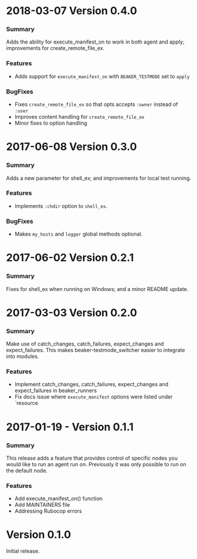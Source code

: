 # 2018-03-07 Version 0.4.0
### Summary
Adds the ability for execute_manifest_on to work in both agent and apply; improvements for create_remote_file_ex.

### Features
- Adds support for `execute_manifest_on` with `BEAKER_TESTMODE` set to `apply`

### BugFixes
- Fixes `create_remote_file_ex` so that opts accepts `:owner` instead of `:user`
- Improves content handling for `create_remote_file_ex`
- Minor fixes to option handling

# 2017-06-08 Version 0.3.0
### Summary
Adds a new parameter for shell_ex; and improvements for local test running.

### Features
- Implements `:chdir` option to `shell_ex`.

### BugFixes
- Makes `my_hosts` and `logger` global methods optional.

# 2017-06-02 Version 0.2.1
### Summary
Fixes for shell_ex when running on Windows; and a minor README update.

# 2017-03-03 Version 0.2.0
### Summary
Make use of catch_changes, catch_failures, expect_changes and expect_failures. This makes beaker-testmode_switcher easier to integrate into modules.

### Features
- Implement catch_changes, catch_failures, expect_changes and expect_failures in beaker_runners
- Fix docs issue where `execute_manifest` options were listed under `resource

# 2017-01-19 - Version 0.1.1
### Summary

This release adds a feature that provides control of specific nodes you would like to run an agent run on. Previously it was only possible to run on the default node.

### Features
- Add execute_manifest_on() function
- Add MAINTAINERS file
- Addressing Rubocop errors

# Version 0.1.0

Initial release.
